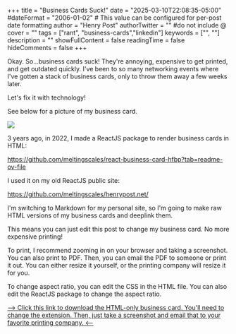+++
title = "Business Cards Suck!"
date = "2025-03-10T22:08:35-05:00"
#dateFormat = "2006-01-02" # This value can be configured for per-post date formatting
author = "Henry Post"
authorTwitter = "" #do not include @
cover = ""
tags = ["rant", "business-cards","linkedin"]
keywords = ["", ""]
description = ""
showFullContent = false
readingTime = false
hideComments = false
+++


Okay. So...business cards suck! They're annoying, expensive to get printed, and get outdated quickly. I've been to so many networking events where I've gotten a stack of business cards, only to throw them away a few weeks later.

Let's fix it with technology!

See below for a picture of my business card. 

![](/static/business-card.png)

3 years ago, in 2022, I made a ReactJS package to render business cards in HTML:

<https://github.com/meltingscales/react-business-card-hfbp?tab=readme-ov-file>

I used it on my old ReactJS public site:

<https://github.com/meltingscales/henrypost.net/>

I'm switching to Markdown for my personal site, so I'm going to make raw HTML versions of my business cards and deeplink them.

This means you can just edit this post to change my business card. No more expensive printing!

To print, I recommend zooming in on your browser and taking a screenshot. You can also print to PDF. Then, you can email the PDF to someone or print it out. You can either resize it yourself, or the printing company will resize it for you.

To change aspect ratio, you can edit the CSS in the HTML file. You can also edit the ReactJS package to change the aspect ratio.

[--> Click this link to download the HTML-only business card. You'll need to change the extension. Then, just take a screenshot and email that to your favorite printing company. <--](/static/business-card.html.txt)

